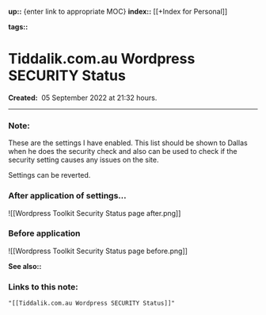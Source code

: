 **up::** {enter link to appropriate MOC}
**index::** [[+Index for Personal]]
 

**tags::** 

# Tiddalik.com.au Wordpress SECURITY Status

**Created:**  05 September 2022 at  21:32 hours.

___
### Note:
These are the settings I have enabled. This list should be shown to Dallas when he does the security check and also can be used to check if the security setting causes any issues on the site.

Settings can be reverted.

### After application of settings...
![[Wordpress Toolkit Security Status page after.png]]

### Before application

![[Wordpress Toolkit Security Status page before.png]]

**See also::** 

### Links to this note:
```query
"[[Tiddalik.com.au Wordpress SECURITY Status]]"
```

